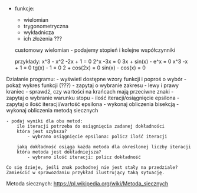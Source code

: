 - funkcje:
	- wielomian
	- trygonometryczna
	- wykładnicza
	- ich złożenia ???
	
	customowy wielomian - podajemy stopień i kolejne współczynniki
	
	przykłady:
		x^3 - x^2 -2x + 1 = 0
		2^x -3x = 0
		3x + sin(x) - e^x = 0
		x^3 -x + 1 = 0
		tg(x) - 1 = 0
		2 + cos(2x) = 0
		sin(x) - cos(x) = 0		 
		
Działanie programu:
	- wyświetl dostępne wzory funkcji i poproś o wybór
	- pokaż wykres funkcji (???)
	- zapytaj o wybranie zakresu - lewy i prawy kraniec
		- sprawdź, czy wartości na krańcach mają przeciwne znaki
	- zapytaj o wybranie warunku stopu - ilość iteracji/osiągnięcie epsilona
	- zapytaj o ilość iteracji/wartość epsilona
	- wykonaj obliczenia bisekcją
	- wykonaj obliczenia metodą siecznych
	
	- podaj wyniki dla obu metod:
		ile iteracji potrzeba do osiągnięcia zadanej dokładności
		która jest szybsza?
			- wybrano osiągnięcie epsilona: policz ilość iteracji

		jaką dokładność osiąga każda metoda dla określonej liczby iteracji
		która metoda jest dokładniejsza?
			- wybrano ilość iteracji: policz dokładność

	Co się dzieje, jeśli znak pochodnej nie jest stały na przedziale?
	Zamieścić w sprawozdaniu przykład ilustrujący taką sytuację.

Metoda siecznych:
	https://pl.wikipedia.org/wiki/Metoda_siecznych
